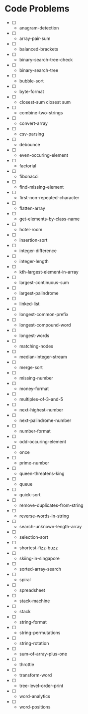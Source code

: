 # Code Problems

- [ ] - anagram-detection
- [ ] - array-pair-sum
- [ ] - balanced-brackets
- [ ] - binary-search-tree-check	
- [ ] - binary-search-tree	
- [ ] - bubble-sort	
- [ ] - byte-format	
- [ ] - closest-sum	closest sum
- [ ] - combine-two-strings	
- [ ] - convert-array	
- [ ] - csv-parsing	
- [ ] - debounce	
- [ ] - even-occuring-element	
- [ ] - factorial	
- [ ] - fibonacci	
- [ ] - find-missing-element	
- [ ] - first-non-repeated-character	
- [ ] - flatten-array	
- [ ] - get-elements-by-class-name	
- [ ] - hotel-room	
- [ ] - insertion-sort
- [ ] - integer-difference	
- [ ] - integer-length	
- [ ] - kth-largest-element-in-array	
- [ ] - largest-continuous-sum	
- [ ] - largest-palindrome	
- [ ] - linked-list	
- [ ] - longest-common-prefix
- [ ] - longest-compound-word	
- [ ] - longest-words	
- [ ] - matching-nodes	
- [ ] - median-integer-stream	
- [ ] - merge-sort	
- [ ] - missing-number	
- [ ] - money-format	
- [ ] - multiples-of-3-and-5	
- [ ] - next-highest-number	
- [ ] - next-palindrome-number	
- [ ] - number-format	
- [ ] - odd-occuring-element	
- [ ] - once	
- [ ] - prime-number	
- [ ] - queen-threatens-king
- [ ] - queue	
- [ ] - quick-sort	
- [ ] - remove-duplicates-from-string	
- [ ] - reverse-words-in-string	
- [ ] - search-unknown-length-array	
- [ ] - selection-sort	
- [ ] - shortest-fizz-buzz	
- [ ] - skiing-in-singapore
- [ ] - sorted-array-search	
- [ ] - spiral	
- [ ] - spreadsheet
- [ ] - stack-machine
- [ ] - stack	
- [ ] - string-format	
- [ ] - string-permutations	
- [ ] - string-rotation	
- [ ] - sum-of-array-plus-one	
- [ ] - throttle	
- [ ] - transform-word	
- [ ] - tree-level-order-print	
- [ ] - word-analytics	
- [ ] - word-positions
